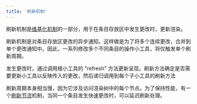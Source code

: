 ```yaml
---
title: '刷新机制'
---
```



刷新机制是[维基化机制](WikificationMechanism)的一部分，用于在条目存放区中发生更改时，更新渲染。

刷新机制是对条目存放区更改的异步通知。这样做是为了将多个连续更改，合并到单个更改通知中。因此，一系列修改多个不同条目的操作小工具，将仅触发单个刷新周期。

发生更改时，通过调用根小工具的 "refresh" 方法更新呈现。刷新方法确定是否需要更新小工具以反映传入的更改，然后递归调用到每个子小工具的刷新方法

刷新周期本身相当慢，因为它涉及访问渲染树中的每个节点。为了保持性能，有一个[刷新节流](RefreshThrottling)机制，当同一个条目发生快速更改时，可以延迟刷新处理。

